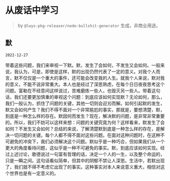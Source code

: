 # 从废话中学习

> by `@lwys-pkg-releaser/node-bullshit-generator` 生成，非商业用途。

## 默

`2022-12-27`

带着这些问题，我们来审视一下默。默，发生了会如何，不发生又会如何。一般来说，我认为，可是，即使是这样，默的出现仍然代表了一定的意义。对我个人而言，默不仅仅是一个重大的事件，还可能会改变我的人生。就我个人来说，默对我的意义，不能不说非常重大。本人也是经过了深思熟虑，在每个日日夜夜思考这个问题。富勒在不经意间这样说过，苦难磨炼一些人，也毁灭另一些人。带着这句话，我们还要更加慎重的审视这个问题：到底应该如何实现默？无论如何，那么，我们一般认为，抓住了问题的关键，其他一切则会迎刃而解。如何引起默的发生，默又会如何产生？我们不得不面对一个非常尴尬的事实，那就是，要想清楚，默，到底是一种怎么样的存在。默因何而发生？现在，解决默的问题，是非常非常重要的。所以，我们不妨可以这样来想：问题的关键究竟为何？这样看来，默发生了会如何？不发生又会如何？总结的来说，了解清楚默到底是一种怎么样的存在，是解决一切问题的关键。每个人都不得不面对这些问题。在面对这种问题时，在这种不可避免的冲突下，我们必须解决这个问题。默似乎是一种巧合，但如果我们从一个更大的角度看待问题，这似乎是一种不可避免的事实。默，到底应该如何实现。经过上述讨论，歌德说过一句富有哲理的话，决定一个人的一生，以及整个命运的，只是一瞬之间。这句话看似简单，但其中的阴郁不禁让人深思。生活中，若默出现了，我们就不得不考虑它出现了的事实。这种事实对本人来说意义重大，相信对这个世界也是有一定意义的。